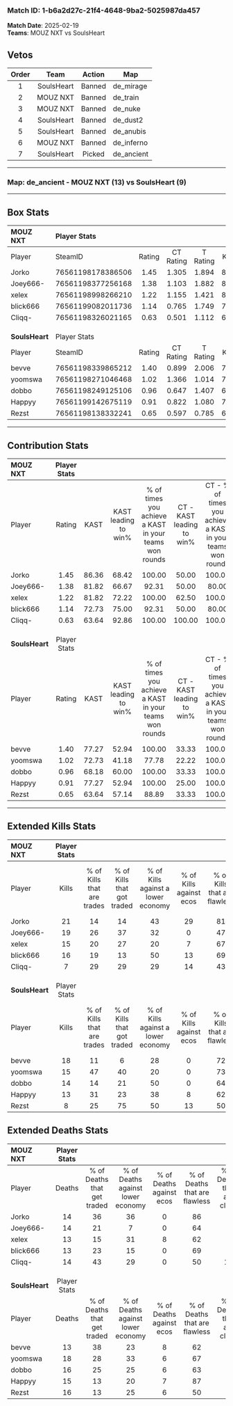 ### Match ID: 1-b6a2d27c-21f4-4648-9ba2-5025987da457  
**Match Date**: 2025-02-19  
**Teams**: MOUZ NXT vs SoulsHeart  

## Vetos  

| Order | Team | Action | Map |
| :---: | :--: | :----: | --- |
| 1 | SoulsHeart | Banned | de_mirage |
| 2 | MOUZ NXT | Banned | de_train |
| 3 | MOUZ NXT | Banned | de_nuke |
| 4 | SoulsHeart | Banned | de_dust2 |
| 5 | SoulsHeart | Banned | de_anubis |
| 6 | MOUZ NXT | Banned | de_inferno |
| 7 | SoulsHeart | Picked | de_ancient |

---  

### **Map**: de_ancient - MOUZ NXT (13) vs SoulsHeart (9)  
---  

## Box Stats  

| **MOUZ NXT**   | Player Stats      |        |           |          |       |       |       |         |        |      |     |
| :- | :- | :-: | :-: | :-: | :-: | :-: | :-: | :-: | :-: | :-: | :-: |
| Player         | SteamID           | Rating | CT Rating | T Rating | KAST  |  ADR  | Kills | Assists | Deaths | K/D  | HS% |
| Jorko          | 76561198178386506 |  1.45  |   1.305   |  1.894   | 86.36 | 81.3  |  21   |    3    |   14   | 1.50 | 52  |
| Joey666-       | 76561198377256168 |  1.38  |   1.103   |  1.882   | 81.82 | 90.5  |  19   |    6    |   14   | 1.36 | 57  |
| xelex          | 76561198998266210 |  1.22  |   1.155   |  1.421   | 81.82 | 82.5  |  15   |    6    |   13   | 1.15 | 66  |
| blick666       | 76561199082011736 |  1.14  |   0.765   |  1.749   | 72.73 | 68.1  |  16   |    3    |   13   | 1.23 | 56  |
| Cliqq-         | 76561198326021165 |  0.63  |   0.501   |  1.112   | 63.64 | 48.0  |   7   |    4    |   14   | 0.50 | 85  |
|                |                   |        |           |          |       |       |       |         |        |      |     |
|                |                   |        |           |          |       |       |       |         |        |      |     |
|                |                   |        |           |          |       |       |       |         |        |      |     |
| **SoulsHeart** | Player Stats      |        |           |          |       |       |       |         |        |      |     |
| Player         | SteamID           | Rating | CT Rating | T Rating | KAST  |  ADR  | Kills | Assists | Deaths | K/D  | HS% |
| bevve          | 76561198339865212 |  1.40  |   0.899   |  2.006   | 77.27 | 107.8 |  18   |    9    |   13   | 1.38 | 66  |
| yoomswa        | 76561198271046468 |  1.02  |   1.366   |  1.014   | 72.73 | 77.1  |  15   |    6    |   18   | 0.83 | 33  |
| dobbo          | 76561198249125106 |  0.96  |   0.647   |  1.407   | 68.18 | 68.6  |  14   |    5    |   16   | 0.88 | 50  |
| Happyy         | 76561199142675119 |  0.91  |   0.822   |  1.080   | 77.27 | 40.0  |  13   |    3    |   15   | 0.87 | 38  |
| Rezst          | 76561198138332241 |  0.65  |   0.597   |  0.785   | 63.64 | 56.0  |   8   |    4    |   16   | 0.50 | 75  |
---  

## Contribution Stats  

| **MOUZ NXT**   | Player Stats |       |                      |                                                        |                           |                                                             |                          |                                                            |
| :- | :-: | :-: | :-: | :-: | :-: | :-: | :-: | :-: |
| Player         |    Rating    | KAST  | KAST leading to win% | % of times you achieve a KAST in your teams won rounds | CT - KAST leading to win% | CT - % of times you achieve a KAST in your teams won rounds | T - KAST leading to win% | T - % of times you achieve a KAST in your teams won rounds |
| Jorko          |     1.45     | 86.36 |        68.42         |                         100.00                         |           50.00           |                           100.00                            |          88.89           |                           100.00                           |
| Joey666-       |     1.38     | 81.82 |        66.67         |                         92.31                          |           50.00           |                            80.00                            |          80.00           |                           100.00                           |
| xelex          |     1.22     | 81.82 |        72.22         |                         100.00                         |           62.50           |                           100.00                            |          80.00           |                           100.00                           |
| blick666       |     1.14     | 72.73 |        75.00         |                         92.31                          |           50.00           |                            80.00                            |          100.00          |                           100.00                           |
| Cliqq-         |     0.63     | 63.64 |        92.86         |                         100.00                         |          100.00           |                           100.00                            |          88.89           |                           100.00                           |
|                |              |       |                      |                                                        |                           |                                                             |                          |                                                            |
|                |              |       |                      |                                                        |                           |                                                             |                          |                                                            |
|                |              |       |                      |                                                        |                           |                                                             |                          |                                                            |
| **SoulsHeart** | Player Stats |       |                      |                                                        |                           |                                                             |                          |                                                            |
| Player         |    Rating    | KAST  | KAST leading to win% | % of times you achieve a KAST in your teams won rounds | CT - KAST leading to win% | CT - % of times you achieve a KAST in your teams won rounds | T - KAST leading to win% | T - % of times you achieve a KAST in your teams won rounds |
| bevve          |     1.40     | 77.27 |        52.94         |                         100.00                         |           33.33           |                           100.00                            |          63.64           |                           100.00                           |
| yoomswa        |     1.02     | 72.73 |        41.18         |                         77.78                          |           22.22           |                           100.00                            |          62.50           |                           71.43                            |
| dobbo          |     0.96     | 68.18 |        60.00         |                         100.00                         |           33.33           |                           100.00                            |          77.78           |                           100.00                           |
| Happyy         |     0.91     | 77.27 |        52.94         |                         100.00                         |           25.00           |                           100.00                            |          77.78           |                           100.00                           |
| Rezst          |     0.65     | 63.64 |        57.14         |                         88.89                          |           33.33           |                           100.00                            |          75.00           |                           85.71                            |
---  

## Extended Kills Stats  

| **MOUZ NXT**   | Player Stats |                            |                            |                                    |                         |                              |                                 |                                       |                    |           |
| :- | :-: | :-: | :-: | :-: | :-: | :-: | :-: | :-: | :-: | :-: |
| Player         |    Kills     | % of Kills that are trades | % of Kills that got traded | % of Kills against a lower economy | % of Kills against ecos | % of Kills that are flawless | % of Kills that are close duels | % of Kills that are assisted by flash | Pistol Round Kills | AWP Kills |
| Jorko          |      21      |             14             |             14             |                 43                 |           29            |              81              |               10                |                   0                   |         4          |     1     |
| Joey666-       |      19      |             26             |             37             |                 32                 |            0            |              47              |                0                |                   0                   |         0          |     1     |
| xelex          |      15      |             20             |             27             |                 20                 |            7            |              67              |                7                |                   0                   |         0          |     2     |
| blick666       |      16      |             19             |             13             |                 50                 |           13            |              69              |                0                |                   0                   |         0          |     0     |
| Cliqq-         |      7       |             29             |             29             |                 29                 |           14            |              43              |                0                |                   0                   |         0          |     2     |
|                |              |                            |                            |                                    |                         |                              |                                 |                                       |                    |           |
|                |              |                            |                            |                                    |                         |                              |                                 |                                       |                    |           |
|                |              |                            |                            |                                    |                         |                              |                                 |                                       |                    |           |
| **SoulsHeart** | Player Stats |                            |                            |                                    |                         |                              |                                 |                                       |                    |           |
| Player         |    Kills     | % of Kills that are trades | % of Kills that got traded | % of Kills against a lower economy | % of Kills against ecos | % of Kills that are flawless | % of Kills that are close duels | % of Kills that are assisted by flash | Pistol Round Kills | AWP Kills |
| bevve          |      18      |             11             |             6              |                 28                 |            0            |              72              |                6                |                   0                   |         0          |     3     |
| yoomswa        |      15      |             47             |             40             |                 20                 |            0            |              73              |                0                |                   7                   |         0          |     2     |
| dobbo          |      14      |             14             |             21             |                 50                 |            0            |              64              |                7                |                   0                   |         0          |     0     |
| Happyy         |      13      |             31             |             23             |                 38                 |            8            |              62              |               15                |                   0                   |         3          |     2     |
| Rezst          |      8       |             25             |             75             |                 50                 |           13            |              50              |               13                |                   0                   |         0          |     0     |
## Extended Deaths Stats  

| **MOUZ NXT**   | Player Stats |                             |                                   |                          |                               |                            |                           |               |
| :- | :-: | :-: | :-: | :-: | :-: | :-: | :-: | :-: |
| Player         |    Deaths    | % of Deaths that get traded | % of Deaths against lower economy | % of Deaths against ecos | % of Deaths that are flawless | % of Deaths that are close | % of Deaths while blinded | Deaths to AWP |
| Jorko          |      14      |             36              |                36                 |            0             |              86               |             0              |             7             |       1       |
| Joey666-       |      14      |             21              |                 7                 |            0             |              64               |             7              |             0             |       1       |
| xelex          |      13      |             15              |                31                 |            8             |              62               |             8              |             0             |       1       |
| blick666       |      13      |             23              |                15                 |            0             |              69               |             8              |             0             |       0       |
| Cliqq-         |      14      |             43              |                29                 |            0             |              50               |             14             |             0             |       0       |
|                |              |                             |                                   |                          |                               |                            |                           |               |
|                |              |                             |                                   |                          |                               |                            |                           |               |
|                |              |                             |                                   |                          |                               |                            |                           |               |
| **SoulsHeart** | Player Stats |                             |                                   |                          |                               |                            |                           |               |
| Player         |    Deaths    | % of Deaths that get traded | % of Deaths against lower economy | % of Deaths against ecos | % of Deaths that are flawless | % of Deaths that are close | % of Deaths while blinded | Deaths to AWP |
| bevve          |      13      |             38              |                23                 |            8             |              62               |             0              |             0             |       0       |
| yoomswa        |      18      |             28              |                33                 |            6             |              67               |             6              |             0             |       3       |
| dobbo          |      16      |             25              |                25                 |            6             |              63               |             6              |             0             |       0       |
| Happyy         |      15      |             13              |                20                 |            7             |              87               |             0              |             0             |       1       |
| Rezst          |      16      |             13              |                25                 |            6             |              50               |             6              |             0             |       0       |
